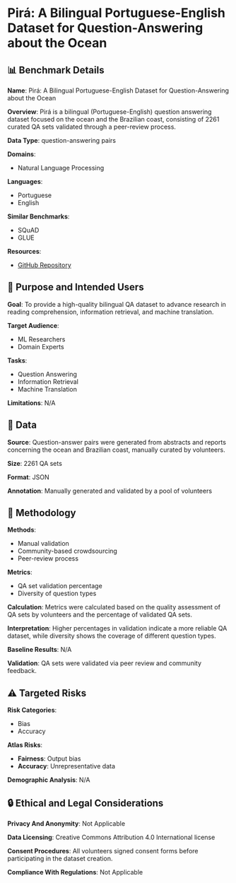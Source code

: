 # Pirá: A Bilingual Portuguese-English Dataset for Question-Answering about the Ocean

## 📊 Benchmark Details

**Name**: Pirá: A Bilingual Portuguese-English Dataset for Question-Answering about the Ocean

**Overview**: Pirá is a bilingual (Portuguese-English) question answering dataset focused on the ocean and the Brazilian coast, consisting of 2261 curated QA sets validated through a peer-review process.

**Data Type**: question-answering pairs

**Domains**:
- Natural Language Processing

**Languages**:
- Portuguese
- English

**Similar Benchmarks**:
- SQuAD
- GLUE

**Resources**:
- [GitHub Repository](https://github.com/C4AI/Pira)

## 🎯 Purpose and Intended Users

**Goal**: To provide a high-quality bilingual QA dataset to advance research in reading comprehension, information retrieval, and machine translation.

**Target Audience**:
- ML Researchers
- Domain Experts

**Tasks**:
- Question Answering
- Information Retrieval
- Machine Translation

**Limitations**: N/A

## 💾 Data

**Source**: Question-answer pairs were generated from abstracts and reports concerning the ocean and Brazilian coast, manually curated by volunteers.

**Size**: 2261 QA sets

**Format**: JSON

**Annotation**: Manually generated and validated by a pool of volunteers

## 🔬 Methodology

**Methods**:
- Manual validation
- Community-based crowdsourcing
- Peer-review process

**Metrics**:
- QA set validation percentage
- Diversity of question types

**Calculation**: Metrics were calculated based on the quality assessment of QA sets by volunteers and the percentage of validated QA sets.

**Interpretation**: Higher percentages in validation indicate a more reliable QA dataset, while diversity shows the coverage of different question types.

**Baseline Results**: N/A

**Validation**: QA sets were validated via peer review and community feedback.

## ⚠️ Targeted Risks

**Risk Categories**:
- Bias
- Accuracy

**Atlas Risks**:
- **Fairness**: Output bias
- **Accuracy**: Unrepresentative data

**Demographic Analysis**: N/A

## 🔒 Ethical and Legal Considerations

**Privacy And Anonymity**: Not Applicable

**Data Licensing**: Creative Commons Attribution 4.0 International license

**Consent Procedures**: All volunteers signed consent forms before participating in the dataset creation.

**Compliance With Regulations**: Not Applicable
